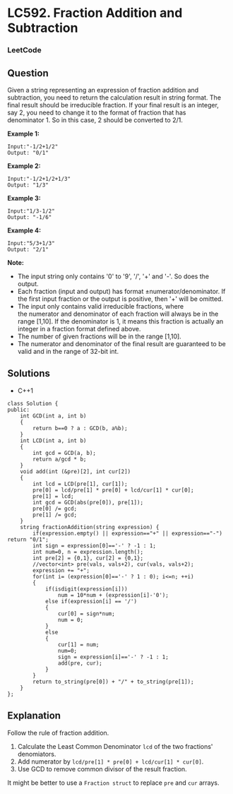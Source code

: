 # LC592. Fraction Addition and Subtraction

### LeetCode

## Question

Given a string representing an expression of fraction addition and subtraction, you need to return the calculation result in string format. The final result should be irreducible fraction. If your final result is an integer, say 2, you need to change it to the format of fraction that has denominator 1. So in this case, 2 should be converted to 2/1.

**Example 1:**

```
Input:"-1/2+1/2"
Output: "0/1"
```

**Example 2:**

```
Input:"-1/2+1/2+1/3"
Output: "1/3"
```

**Example 3:**

```
Input:"1/3-1/2"
Output: "-1/6"
```

**Example 4:**

```
Input:"5/3+1/3"
Output: "2/1"
```

**Note:**

* The input string only contains '0' to '9', '/', '+' and '-'. So does the output.
* Each fraction (input and output) has format ±numerator/denominator. If the first input fraction or the output is positive, then '+' will be omitted.
* The input only contains valid irreducible fractions, where the numerator and denominator of each fraction will always be in the range [1,10]. If the denominator is 1, it means this fraction is actually an integer in a fraction format defined above.
* The number of given fractions will be in the range [1,10].
* The numerator and denominator of the final result are guaranteed to be valid and in the range of 32-bit int.

## Solutions

* C++1
```
class Solution {
public:
    int GCD(int a, int b)
    {
        return b==0 ? a : GCD(b, a%b);
    }
    int LCD(int a, int b)
    {
        int gcd = GCD(a, b);
        return a/gcd * b;
    }
    void add(int (&pre)[2], int cur[2])
    {
        int lcd = LCD(pre[1], cur[1]);
        pre[0] = lcd/pre[1] * pre[0] + lcd/cur[1] * cur[0];
        pre[1] = lcd;
        int gcd = GCD(abs(pre[0]), pre[1]);
        pre[0] /= gcd;
        pre[1] /= gcd;
    }
    string fractionAddition(string expression) {
        if(expression.empty() || expression=="+" || expression=="-") return "0/1";
        int sign = expression[0]=='-' ? -1 : 1;
        int num=0, n = expression.length();
        int pre[2] = {0,1}, cur[2] = {0,1};
        //vector<int> pre(vals, vals+2), cur(vals, vals+2);
        expression += "+";
        for(int i= (expression[0]=='-' ? 1 : 0); i<=n; ++i)
        {
            if(isdigit(expression[i]))
                num = 10*num + (expression[i]-'0');
            else if(expression[i] == '/')
            {
                cur[0] = sign*num;
                num = 0;
            }
            else
            {
                cur[1] = num;
                num=0;
                sign = expression[i]=='-' ? -1 : 1;
                add(pre, cur);
            }
        }
        return to_string(pre[0]) + "/" + to_string(pre[1]);
    }
};
```

## Explanation

Follow the rule of fraction addition. 

1. Calculate the Least Common Denominator `lcd` of the two fractions' denomiators.
2. Add numerator by `lcd/pre[1] * pre[0] + lcd/cur[1] * cur[0]`.
3. Use GCD to remove common divisor of the result fraction.

It might be better to use a `Fraction struct` to replace `pre` and `cur` arrays.
